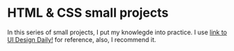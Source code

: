 # HTML & CSS small projects
In this series of small projects, I put my knowlegde into practice. I use [link to UI Design Daily!](https://www.uidesigndaily.com/) for reference, also, I recommend it.
